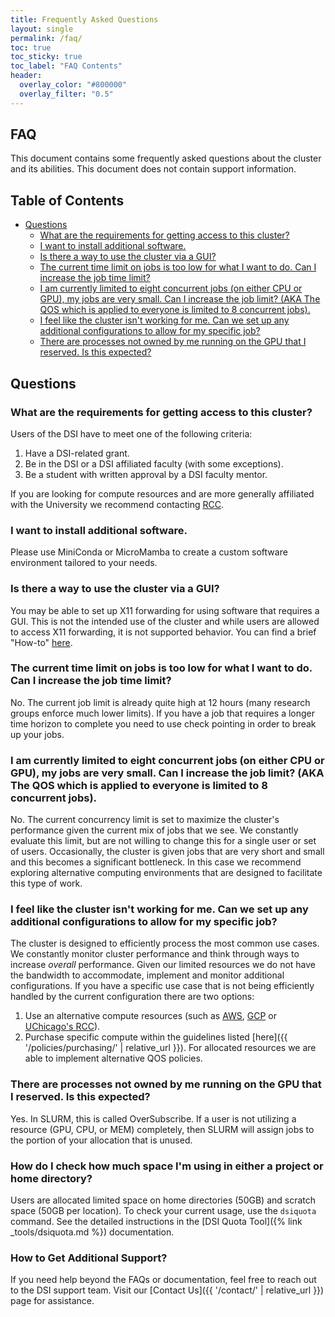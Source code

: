 ```yaml
---
title: Frequently Asked Questions
layout: single
permalink: /faq/
toc: true
toc_sticky: true
toc_label: "FAQ Contents"
header:
  overlay_color: "#800000"
  overlay_filter: "0.5"
---
```


## FAQ

This document contains some frequently asked questions about the cluster and its abilities. This document does not contain support information.

## Table of Contents
<!-- TOC is auto-generated -->

<!-- toc -->

- [Questions](#questions)
  * [What are the requirements for getting access to this cluster?](#what-are-the-requirements-for-getting-access-to-this-cluster)
  * [I want to install additional software.](#i-want-to-install-additional-software)
  * [Is there a way to use the cluster via a GUI?](#is-there-a-way-to-use-the-cluster-via-a-gui)
  * [The current time limit on jobs is too low for what I want to do. Can I increase the job time limit?](#the-current-time-limit-on-jobs-is-too-low-for-what-i-want-to-do-can-i-increase-the-job-time-limit)
  * [I am currently limited to eight concurrent jobs (on either CPU or GPU), my jobs are very small. Can I increase the job limit? (AKA The QOS which is applied to everyone is limited to 8 concurrent jobs).](#i-am-currently-limited-to-eight-concurrent-jobs-on-either-cpu-or-gpu-my-jobs-are-very-small-can-i-increase-the-job-limit-aka-the-qos-which-is-applied-to-everyone-is-limited-to-8-concurrent-jobs)
  * [I feel like the cluster isn't working for me. Can we set up any additional configurations to allow for my specific job?](#i-feel-like-the-cluster-isnt-working-for-me-can-we-set-up-any-additional-configurations-to-allow-for-my-specific-job)
  * [There are processes not owned by me running on the GPU that I reserved. Is this expected?](#there-are-processes-not-owned-by-me-running-on-the-gpu-that-i-reserved-is-this-expected)

<!-- tocstop -->

## Questions

### What are the requirements for getting access to this cluster?

Users of the DSI have to meet one of the following criteria:

1. Have a DSI-related grant.
2. Be in the DSI or a DSI affiliated faculty (with some exceptions).
3. Be a student with written approval by a DSI faculty mentor.

If you are looking for compute resources and are more generally affiliated with the University we recommend contacting [RCC](https://rcc.uchicago.edu/).


### I want to install additional software.

Please use MiniConda or MicroMamba to create a custom software environment tailored to your needs.

### Is there a way to use the cluster via a GUI?

You may be able to set up X11 forwarding for using software that requires a GUI. This is not the intended use of the cluster and while users are allowed to access X11 forwarding, it is not supported behavior. You can find a brief "How-to" [here](https://github.com/dsi-clinic/the-clinic/blob/main/tutorials/X11.md).

### The current time limit on jobs is too low for what I want to do. Can I increase the job time limit? 

No. The current job limit is already quite high at 12 hours (many research groups enforce much lower limits). If you have a job that requires a longer time horizon to complete you need to use check pointing in order to break up your jobs.

### I am currently limited to eight concurrent jobs (on either CPU or GPU), my jobs are very small. Can I increase the job limit? (AKA The QOS which is applied to everyone is limited to 8 concurrent jobs).

No. The current concurrency limit is set to maximize the cluster's performance given the current mix of jobs that we see. We constantly evaluate this limit, but are not willing to change this for a single user or set of users. Occasionally, the cluster is given jobs that are very short and small and this becomes a significant bottleneck. In this case we recommend exploring alternative computing environments that are designed to facilitate this type of work.

### I feel like the cluster isn't working for me. Can we set up any additional configurations to allow for my specific job?

The cluster is designed to efficiently process the most common use cases. We constantly monitor cluster performance and think through ways to increase _overall_ performance. Given our limited resources we do not have the bandwidth to accommodate, implement and monitor additional configurations. If you have a specific use case that is not being efficiently handled by the current configuration there are two options:

  1. Use an alternative compute resources (such as [AWS](https://aws.amazon.com/), [GCP](https://cloud.google.com/) or [UChicago's RCC](https://rcc.uchicago.edu/)).
  2. Purchase specific compute within the guidelines listed [here]({{ '/policies/purchasing/' | relative_url }}). For allocated resources we are able to implement alternative QOS policies.


### There are processes not owned by me running on the GPU that I reserved. Is this expected? 

Yes. In SLURM, this is called OverSubscribe. If a user is not utilizing a resource (GPU, CPU, or MEM) completely, then SLURM will assign jobs to the portion of your allocation that is unused.

### How do I check how much space I'm using in either a project or home directory? 

Users are allocated limited space on home directories (50GB) and scratch space (50GB per location). To check your current usage, use the `dsiquota` command. See the detailed instructions in the [DSI Quota Tool]({% link _tools/dsiquota.md %}) documentation.


### How to Get Additional Support?

If you need help beyond the FAQs or documentation, feel free to reach out to the DSI support team. Visit our [Contact Us]({{ '/contact/' | relative_url }}) page for assistance.